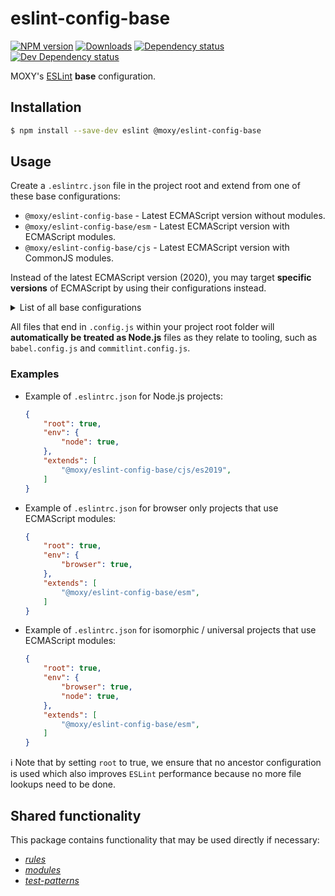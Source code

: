 # eslint-config-base

[![NPM version][npm-image]][npm-url] [![Downloads][downloads-image]][npm-url]
[![Dependency status][david-dm-image]][david-dm-url] [![Dev Dependency status][david-dm-dev-image]][david-dm-dev-url]

[npm-url]:https://npmjs.org/package/@moxy/eslint-config-base
[npm-image]:https://img.shields.io/npm/v/@moxy/eslint-config-base.svg
[downloads-image]:https://img.shields.io/npm/dm/@moxy/eslint-config-base.svg
[david-dm-url]:https://david-dm.org/moxystudio/eslint-config?path=packages/eslint-config-base
[david-dm-image]:https://img.shields.io/david/moxystudio/eslint-config.svg?path=packages/eslint-config-base
[david-dm-dev-url]:https://david-dm.org/moxystudio/eslint-config?type=dev&path=packages/eslint-config-base
[david-dm-dev-image]:https://img.shields.io/david/dev/moxystudio/eslint-config.svg?path=packages/eslint-config-base

MOXY's [ESLint](http://eslint.org/) **base** configuration.

## Installation

```sh
$ npm install --save-dev eslint @moxy/eslint-config-base
```

## Usage

Create a `.eslintrc.json` file in the project root and extend from one of these base configurations:

- `@moxy/eslint-config-base` - Latest ECMAScript version without modules.
- `@moxy/eslint-config-base/esm` - Latest ECMAScript version with ECMAScript modules.
- `@moxy/eslint-config-base/cjs` - Latest ECMAScript version with CommonJS modules.

Instead of the latest ECMAScript version (2020), you may target **specific versions** of ECMAScript by using their configurations instead.

<details>
  <summary>List of all base configurations</summary>

  - `@moxy/eslint-config-base/es2015` - ECMAScript 2015 (aka es6) without modules.
  - `@moxy/eslint-config-base/es2016` - ECMAScript 2016 (aka es7) without modules.
  - `@moxy/eslint-config-base/es2017` - ECMAScript 2017 (aka es8) without modules.
  - `@moxy/eslint-config-base/es2018` - ECMAScript 2018 (aka es9) without modules.
  - `@moxy/eslint-config-base/es2019` - ECMAScript 2019 (aka es10) without modules.
  - `@moxy/eslint-config-base/es2020` - ECMAScript 2020 (aka es11) without modules.
  - `@moxy/eslint-config-base/esm/es2015` - ECMAScript 2015 (aka es6) with ECMAScript modules.
  - `@moxy/eslint-config-base/esm/es2016` - ECMAScript 2016 (aka es7) with ECMAScript modules.
  - `@moxy/eslint-config-base/esm/es2017` - ECMAScript 2017 (aka es8) with ECMAScript modules.
  - `@moxy/eslint-config-base/esm/es2018` - ECMAScript 2018 (aka es9) with ECMAScript modules.
  - `@moxy/eslint-config-base/esm/es2019` - ECMAScript 2019 (aka es10) with ECMAScript modules.
  - `@moxy/eslint-config-base/esm/es2020` - ECMAScript 2020 (aka es11) with ECMAScript modules.
  - `@moxy/eslint-config-base/cjs/es2015` - ECMAScript 2015 (aka es6) with CommonJS modules.
  - `@moxy/eslint-config-base/cjs/es2016` - ECMAScript 2016 (aka es7) with CommonJS modules.
  - `@moxy/eslint-config-base/cjs/es2017` - ECMAScript 2017 (aka es8) with CommonJS modules.
  - `@moxy/eslint-config-base/cjs/es2018` - ECMAScript 2018 (aka es9) with CommonJS modules.
  - `@moxy/eslint-config-base/cjs/es2019` - ECMAScript 2019 (aka es10) with CommonJS modules.
  - `@moxy/eslint-config-base/cjs/es2020` - ECMAScript 2020 (aka es11) with CommonJS modules.
</details>

All files that end in `.config.js` within your project root folder will **automatically be treated as Node.js** files as they relate to tooling, such as `babel.config.js` and `commitlint.config.js`.

### Examples

- Example of `.eslintrc.json` for Node.js projects:

    ```json
    {
        "root": true,
        "env": {
            "node": true,
        },
        "extends": [
            "@moxy/eslint-config-base/cjs/es2019",
        ]
    }
    ```

- Example of `.eslintrc.json` for browser only projects that use ECMAScript modules:

    ```json
    {
        "root": true,
        "env": {
            "browser": true,
        },
        "extends": [
            "@moxy/eslint-config-base/esm",
        ]
    }
    ```

- Example of `.eslintrc.json` for isomorphic / universal projects that use ECMAScript modules:

    ```json
    {
        "root": true,
        "env": {
            "browser": true,
            "node": true,
        },
        "extends": [
            "@moxy/eslint-config-base/esm",
        ]
    }
    ```

ℹ️ Note that by setting `root` to true, we ensure that no ancestor configuration is used which also improves `ESLint` performance because no more file lookups need to be done.

## Shared functionality

This package contains functionality that may be used directly if necessary:

- [_rules_](./lib/rules)
- [_modules_](./lib/modules)
- [_test-patterns_](./lib/test-patterns.js)
